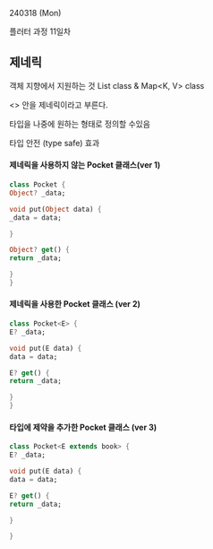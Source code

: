 240318 (Mon)

플러터 과정 11일차

## 제네릭 
객체 지향에서 지원하는 것
List<E> class & Map<K, V> class

<> 안을 제네릭이라고 부른다.

타입을 나중에 원하는 형태로 정의할 수있음

타입 안전 (type safe) 효과

#### 제네릭을 사용하지 않는 Pocket 클래스(ver 1)
```dart
class Pocket {
Object? _data;

void put(Object data) {
_data = data;

}

Object? get() {
return _data;

}
}
```

#### 제네릭을 사용한 Pocket 클래스 (ver 2)
```dart
class Pocket<E> {
E? _data;

void put(E data) {
data = data;

E? get() {
return _data;

}
}
```

#### 타입에 제약을 추가한 Pocket 클래스 (ver 3)
```dart
class Pocket<E extends book> {
E? _data;

void put(E data) {
data = data;

E? get() {
return _data;

}

}
```

